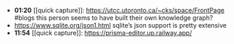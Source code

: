 - **01:20** [[quick capture]]:  https://utcc.utoronto.ca/~cks/space/FrontPage #blogs this person seems to have built their own knowledge graph?
- https://www.sqlite.org/json1.html sqlite’s json support is pretty extensive
- **11:54** [[quick capture]]:  https://prisma-editor.up.railway.app/